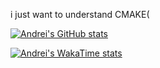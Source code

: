 i just want to understand CMAKE(

[![Andrei's GitHub stats](https://github-readme-stats.vercel.app/api?username=weterperm&show_icons=true&theme=tokyonight)](https://github.com/anuraghazra/github-readme-stats)

[![Andrei's WakaTime stats](https://github-readme-stats.vercel.app/api/wakatime?username=alice3e&show_icons=true&theme=tokyonight)](https://github.com/anuraghazra/github-readme-stats)
